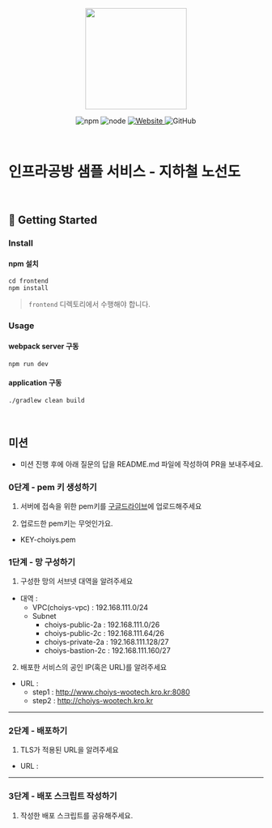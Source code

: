 <p align="center">
    <img width="200px;" src="https://raw.githubusercontent.com/woowacourse/atdd-subway-admin-frontend/master/images/main_logo.png"/>
</p>
<p align="center">
  <img alt="npm" src="https://img.shields.io/badge/npm-%3E%3D%205.5.0-blue">
  <img alt="node" src="https://img.shields.io/badge/node-%3E%3D%209.3.0-blue">
  <a href="https://edu.nextstep.camp/c/R89PYi5H" alt="nextstep atdd">
    <img alt="Website" src="https://img.shields.io/website?url=https%3A%2F%2Fedu.nextstep.camp%2Fc%2FR89PYi5H">
  </a>
  <img alt="GitHub" src="https://img.shields.io/github/license/next-step/atdd-subway-service">
</p>

<br>

# 인프라공방 샘플 서비스 - 지하철 노선도

<br>

## 🚀 Getting Started

### Install
#### npm 설치
```
cd frontend
npm install
```
> `frontend` 디렉토리에서 수행해야 합니다.

### Usage
#### webpack server 구동
```
npm run dev
```
#### application 구동
```
./gradlew clean build
```
<br>

## 미션

* 미션 진행 후에 아래 질문의 답을 README.md 파일에 작성하여 PR을 보내주세요.

### 0단계 - pem 키 생성하기

1. 서버에 접속을 위한 pem키를 [구글드라이브](https://drive.google.com/drive/folders/1dZiCUwNeH1LMglp8dyTqqsL1b2yBnzd1?usp=sharing)에 업로드해주세요

2. 업로드한 pem키는 무엇인가요.
- KEY-choiys.pem

### 1단계 - 망 구성하기
1. 구성한 망의 서브넷 대역을 알려주세요
- 대역 : 
  - VPC(choiys-vpc) : 192.168.111.0/24
  - Subnet
    - choiys-public-2a : 192.168.111.0/26
    - choiys-public-2c : 192.168.111.64/26
    - choiys-private-2a : 192.168.111.128/27
    - choiys-bastion-2c : 192.168.111.160/27 

2. 배포한 서비스의 공인 IP(혹은 URL)를 알려주세요

- URL : 
  - step1 : http://www.choiys-wootech.kro.kr:8080
  - step2 : http://choiys-wootech.kro.kr



---

### 2단계 - 배포하기
1. TLS가 적용된 URL을 알려주세요

- URL : 

---

### 3단계 - 배포 스크립트 작성하기

1. 작성한 배포 스크립트를 공유해주세요.


